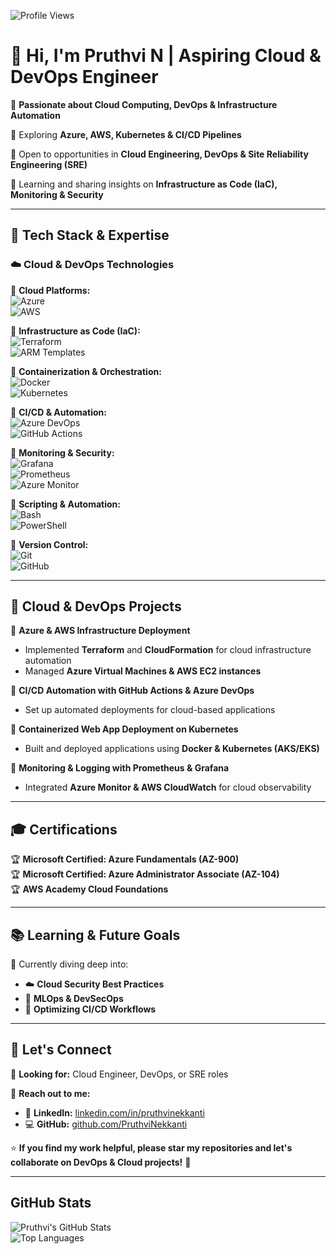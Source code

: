 ![Profile Views](https://komarev.com/ghpvc/?username=PruthviNekkanti&color=blue)

# 👋 Hi, I'm Pruthvi N | **Aspiring Cloud & DevOps Engineer**  

🚀 **Passionate about Cloud Computing, DevOps & Infrastructure Automation**  

🔹 Exploring **Azure, AWS, Kubernetes & CI/CD Pipelines**  

🔹 Open to opportunities in **Cloud Engineering, DevOps & Site Reliability Engineering (SRE)**  

🔹 Learning and sharing insights on **Infrastructure as Code (IaC), Monitoring & Security**  

---

## 🔧 Tech Stack & Expertise  

### ☁️ **Cloud & DevOps Technologies**  

🔹 **Cloud Platforms:**  
 ![Azure](https://img.shields.io/badge/Azure-0078D4?style=for-the-badge&logo=microsoftazure&logoColor=white)  
 ![AWS](https://img.shields.io/badge/AWS-232F3E?style=for-the-badge&logo=amazonaws&logoColor=white)  

🔹 **Infrastructure as Code (IaC):**  
 ![Terraform](https://img.shields.io/badge/Terraform-623CE4?style=for-the-badge&logo=terraform&logoColor=white)  
 ![ARM Templates](https://img.shields.io/badge/Azure-ARM--Templates-blue?style=for-the-badge)  

🔹 **Containerization & Orchestration:**  
 ![Docker](https://img.shields.io/badge/Docker-2496ED?style=for-the-badge&logo=docker&logoColor=white)  
 ![Kubernetes](https://img.shields.io/badge/Kubernetes-326CE5?style=for-the-badge&logo=kubernetes&logoColor=white)  

🔹 **CI/CD & Automation:**  
 ![Azure DevOps](https://img.shields.io/badge/Azure%20DevOps-0078D7?style=for-the-badge&logo=azuredevops&logoColor=white)  
 ![GitHub Actions](https://img.shields.io/badge/GitHub_Actions-2088FF?style=for-the-badge&logo=github-actions&logoColor=white)  

🔹 **Monitoring & Security:**  
 ![Grafana](https://img.shields.io/badge/Grafana-F46800?style=for-the-badge&logo=grafana&logoColor=white)  
 ![Prometheus](https://img.shields.io/badge/Prometheus-E6522C?style=for-the-badge&logo=prometheus&logoColor=white)  
 ![Azure Monitor](https://img.shields.io/badge/Azure%20Monitor-0078D7?style=for-the-badge&logo=microsoftazure&logoColor=white)  

🔹 **Scripting & Automation:**  
 ![Bash](https://img.shields.io/badge/Bash-4EAA25?style=for-the-badge&logo=gnu-bash&logoColor=white)  
 ![PowerShell](https://img.shields.io/badge/PowerShell-5391FE?style=for-the-badge&logo=powershell&logoColor=white)  

🔹 **Version Control:**  
 ![Git](https://img.shields.io/badge/Git-F05032?style=for-the-badge&logo=git&logoColor=white)  
 ![GitHub](https://img.shields.io/badge/GitHub-181717?style=for-the-badge&logo=github&logoColor=white)  

---

## 🚀 Cloud & DevOps Projects  

📌 **Azure & AWS Infrastructure Deployment**  
- Implemented **Terraform** and **CloudFormation** for cloud infrastructure automation  
- Managed **Azure Virtual Machines & AWS EC2 instances**  

📌 **CI/CD Automation with GitHub Actions & Azure DevOps**  
- Set up automated deployments for cloud-based applications  

📌 **Containerized Web App Deployment on Kubernetes**  
- Built and deployed applications using **Docker & Kubernetes (AKS/EKS)**  

📌 **Monitoring & Logging with Prometheus & Grafana**  
- Integrated **Azure Monitor & AWS CloudWatch** for cloud observability  

---

## 🎓 Certifications  

🏆 **Microsoft Certified: Azure Fundamentals (AZ-900)**  
🏆 **Microsoft Certified: Azure Administrator Associate (AZ-104)**  
🏆 **AWS Academy Cloud Foundations**  

---

## 📚 **Learning & Future Goals**  

🚀 Currently diving deep into:  
- ☁️ **Cloud Security Best Practices**  
- 🤖 **MLOps & DevSecOps**  
- 🔄 **Optimizing CI/CD Workflows**  

---

## 📢 **Let's Connect**  

💼 **Looking for:** Cloud Engineer, DevOps, or SRE roles  

📩 **Reach out to me:**  

- 🔗 **LinkedIn:** [linkedin.com/in/pruthvinekkanti](https://www.linkedin.com/in/pruthvinekkanti/)  
- 💻 **GitHub:** [github.com/PruthviNekkanti](https://github.com/PruthviNekkanti)  

⭐ **If you find my work helpful, please star my repositories and let's collaborate on DevOps & Cloud projects!** 🚀  

---

## GitHub Stats  

![Pruthvi's GitHub Stats](https://github-readme-stats.vercel.app/api?username=PruthviNekkanti&show_icons=true&theme=radical)  
![Top Languages](https://github-readme-stats.vercel.app/api/top-langs/?username=PruthviNekkanti&layout=compact&theme=radical)  
